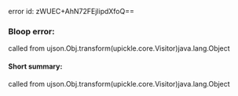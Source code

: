 error id: zWUEC+AhN72FEjlipdXfoQ==
### Bloop error:

called from ujson.Obj.transform(upickle.core.Visitor)java.lang.Object
#### Short summary: 

called from ujson.Obj.transform(upickle.core.Visitor)java.lang.Object